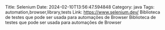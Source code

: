 Title: Selenium
Date: 2024-02-10T13:56:47.594848
Category: java
Tags: automation,browser,library,tests
Link: https://www.selenium.dev/
Biblioteca de testes que pode ser usada para automações de Browser
Biblioteca de testes que pode ser usada para automações de Browser
